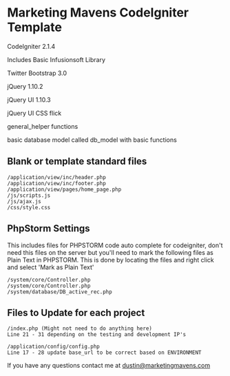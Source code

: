 Marketing Mavens CodeIgniter Template
=====================================

CodeIgniter 2.1.4

Includes Basic Infusionsoft Library

Twitter Bootstrap 3.0

jQuery 1.10.2

jQuery UI 1.10.3

jQuery UI CSS flick

general_helper functions

basic database model called db_model with basic functions


Blank or template standard files
--------------------------------

    /application/view/inc/header.php
    /application/view/inc/footer.php
    /application/view/pages/home_page.php
    /js/scripts.js
    /js/ajax.js
    /css/style.css




PhpStorm Settings
-----------------

This includes files for PHPSTORM code auto complete
for codeigniter, don't need this files on the server
but you'll need to mark the following files as Plain
Text in PHPSTORM. This is done by locating the files
and right click and select 'Mark as Plain Text'

    /system/core/Controller.php
    /system/core/Controller.php
    /system/database/DB_active_rec.php




Files to Update for each project
--------------------------------

    /index.php (Might not need to do anything here)
    Line 21 - 31 depending on the testing and development IP's

    /application/config/config.php
    Line 17 - 28 update base_url to be correct based on ENVIRONMENT


If you have any questions contact me at dustin@marketingmavens.com